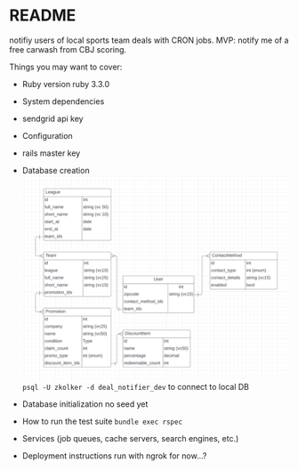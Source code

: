 # README
notifiy users of local sports team deals with CRON jobs.
MVP: notify me of a free carwash from CBJ scoring.

Things you may want to cover:

* Ruby version
ruby 3.3.0

* System dependencies
- sendgrid api key

* Configuration
- rails master key

* Database creation
![database_model](./app/assets/images/database_model.png)
`psql -U zkolker -d deal_notifier_dev` to connect to local DB

* Database initialization
no seed yet

* How to run the test suite
`bundle exec rspec`

* Services (job queues, cache servers, search engines, etc.)

* Deployment instructions
run with ngrok for now...?
